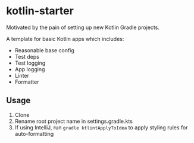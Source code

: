 # kotlin-starter

Motivated by the pain of setting up new Kotlin Gradle projects.

A template for basic Kotlin apps which includes:
- Reasonable base config
- Test deps
- Test logging
- App logging
- Linter
- Formatter

## Usage
1. Clone
2. Rename root project name in settings.gradle.kts
3. If using IntelliJ, run `gradle ktlintApplyToIdea` to apply styling rules for auto-formatting
